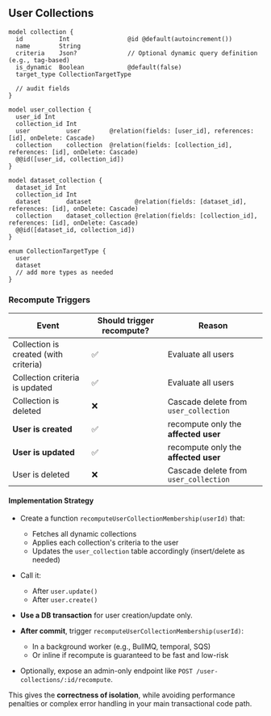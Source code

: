 ## User Collections

```prisma
model collection {
  id          Int                @id @default(autoincrement())
  name        String
  criteria    Json?              // Optional dynamic query definition (e.g., tag-based)
  is_dynamic  Boolean            @default(false)
  target_type CollectionTargetType

  // audit fields
}

model user_collection {
  user_id Int
  collection_id Int
  user          user        @relation(fields: [user_id], references: [id], onDelete: Cascade)
  collection    collection  @relation(fields: [collection_id], references: [id], onDelete: Cascade)
  @@id([user_id, collection_id])
}

model dataset_collection {
  dataset_id Int
  collection_id Int
  dataset       dataset            @relation(fields: [dataset_id], references: [id], onDelete: Cascade)
  collection    dataset_collection @relation(fields: [collection_id], references: [id], onDelete: Cascade)
  @@id([dataset_id, collection_id])
}

enum CollectionTargetType {
  user
  dataset
  // add more types as needed
}
```

### Recompute Triggers

| Event                            | Should trigger recompute? | Reason                                      |
| -------------------------------- | ------------------------- | ------------------------------------------- |
| Collection is created (with criteria) | ✅                         | Evaluate all users                          |
| Collection criteria is updated        | ✅                         | Evaluate all users                          |
| Collection is deleted                 | ❌                         | Cascade delete from `user_collection`       |
| **User is created**              | ✅                         | recompute only the **affected user**        |
| **User is updated**              | ✅                         | recompute only the **affected user**        |
| User is deleted                  | ❌                         | Cascade delete from `user_collection`       |


#### Implementation Strategy

* Create a function `recomputeUserCollectionMembership(userId)` that:

  * Fetches all dynamic collections
  * Applies each collection's criteria to the user
  * Updates the `user_collection` table accordingly (insert/delete as needed)
* Call it:

  * After `user.update()`
  * After `user.create()`

* **Use a DB transaction** for user creation/update only.
* **After commit**, trigger `recomputeUserCollectionMembership(userId)`:

  * In a background worker (e.g., BullMQ, temporal, SQS)
  * Or inline if recompute is guaranteed to be fast and low-risk

* Optionally, expose an admin-only endpoint like `POST /user-collections/:id/recompute`.

This gives the **correctness of isolation**, while avoiding performance penalties or complex error handling in your main transactional code path.